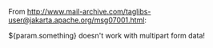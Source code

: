 From http://www.mail-archive.com/taglibs-user@jakarta.apache.org/msg07001.html:

${param.something} doesn't work with multipart form data!
